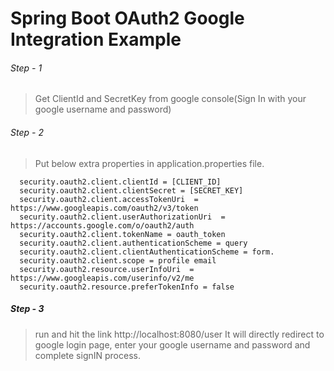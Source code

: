 # Spring Boot OAuth2 Google Integration Example

###### Step - 1 
> Get ClientId and SecretKey from google console(Sign In with your google username and password)

###### Step - 2

> Put below extra properties in application.properties file.

```
  security.oauth2.client.clientId = [CLIENT_ID] 
  security.oauth2.client.clientSecret = [SECRET_KEY]
  security.oauth2.client.accessTokenUri  =  https://www.googleapis.com/oauth2/v3/token
  security.oauth2.client.userAuthorizationUri  =  https://accounts.google.com/o/oauth2/auth
  security.oauth2.client.tokenName = oauth_token
  security.oauth2.client.authenticationScheme = query
  security.oauth2.client.clientAuthenticationScheme = form.
  security.oauth2.client.scope = profile email
  security.oauth2.resource.userInfoUri  =  https://www.googleapis.com/userinfo/v2/me
  security.oauth2.resource.preferTokenInfo = false
```
##### Step - 3
   > run and hit the link http://localhost:8080/user
   > It will directly redirect to google login page, enter your google username and password and complete signIN process.

